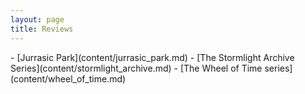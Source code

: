 ```yaml
---
layout: page
title: Reviews
---
```

<div class="card text-white bg-secondary mb-3">
- [Jurrasic Park](content/jurrasic_park.md)
- [The Stormlight Archive Series](content/stormlight_archive.md)
- [The Wheel of Time series](content/wheel_of_time.md)


</div>
